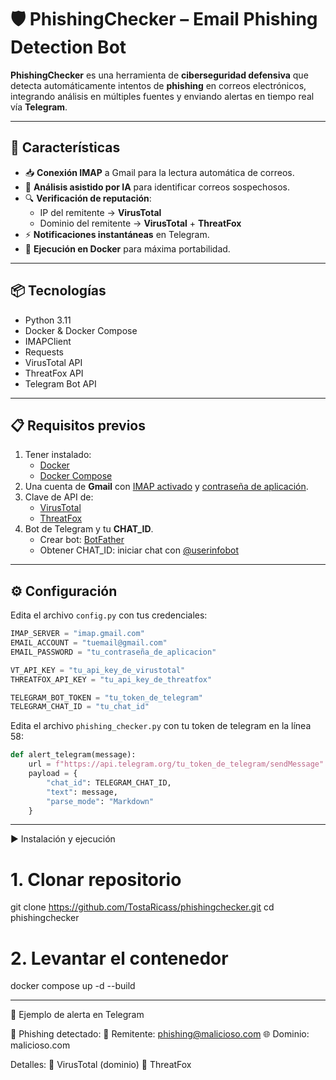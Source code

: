 # 🛡️ PhishingChecker – Email Phishing Detection Bot

**PhishingChecker** es una herramienta de **ciberseguridad defensiva** que detecta automáticamente intentos de **phishing** en correos electrónicos, integrando análisis en múltiples fuentes y enviando alertas en tiempo real vía **Telegram**.

---

## 🚀 Características
- 📥 **Conexión IMAP** a Gmail para la lectura automática de correos.
- 🧠 **Análisis asistido por IA** para identificar correos sospechosos.
- 🔍 **Verificación de reputación**:
  - IP del remitente → **VirusTotal**
  - Dominio del remitente → **VirusTotal** + **ThreatFox**
- ⚡ **Notificaciones instantáneas** en Telegram.
- 🐳 **Ejecución en Docker** para máxima portabilidad.

---

## 📦 Tecnologías
- Python 3.11
- Docker & Docker Compose
- IMAPClient
- Requests
- VirusTotal API
- ThreatFox API
- Telegram Bot API

---

## 📋 Requisitos previos
1. Tener instalado:
   - [Docker](https://docs.docker.com/get-docker/)
   - [Docker Compose](https://docs.docker.com/compose/install/)
2. Una cuenta de **Gmail** con [IMAP activado](https://support.google.com/mail/answer/7126229?hl=es) y [contraseña de aplicación](https://support.google.com/accounts/answer/185833?hl=es).
3. Clave de API de:
   - [VirusTotal](https://www.virustotal.com/gui/join-us)
   - [ThreatFox](https://threatfox.abuse.ch/)
4. Bot de Telegram y tu **CHAT_ID**.  
   - Crear bot: [BotFather](https://core.telegram.org/bots#6-botfather)
   - Obtener CHAT_ID: iniciar chat con [@userinfobot](https://t.me/userinfobot)

---

## ⚙️ Configuración
Edita el archivo `config.py` con tus credenciales:

```python
IMAP_SERVER = "imap.gmail.com"
EMAIL_ACCOUNT = "tuemail@gmail.com"
EMAIL_PASSWORD = "tu_contraseña_de_aplicacion"

VT_API_KEY = "tu_api_key_de_virustotal"
THREATFOX_API_KEY = "tu_api_key_de_threatfox"

TELEGRAM_BOT_TOKEN = "tu_token_de_telegram"
TELEGRAM_CHAT_ID = "tu_chat_id"
```

Edita el archivo `phishing_checker.py` con tu token de telegram en la línea 58:

```python
def alert_telegram(message):
    url = f"https://api.telegram.org/tu_token_de_telegram/sendMessage"
    payload = {
        "chat_id": TELEGRAM_CHAT_ID,
        "text": message,
        "parse_mode": "Markdown"
    }
```

---

▶️ Instalación y ejecución

# 1. Clonar repositorio
git clone https://github.com/TostaRicass/phishingchecker.git
cd phishingchecker

# 2. Levantar el contenedor
docker compose up -d --build

---

📜 Ejemplo de alerta en Telegram

🚨 Phishing detectado:
👤 Remitente: phishing@malicioso.com
🌐 Dominio: malicioso.com

Detalles:
🔴 VirusTotal (dominio)
🔴 ThreatFox
